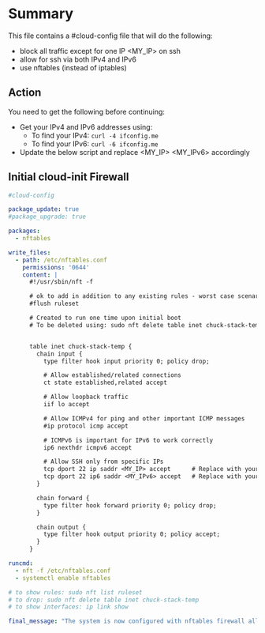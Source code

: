 # Summary

This file contains a #cloud-config file that will do the following:

- block all traffic except for one IP <MY_IP> on ssh
- allow for ssh via both IPv4 and IPv6
- use nftables (instead of iptables)

## Action

You need to get the following before continuing:

- Get your IPv4 and IPv6 addresses using:
  - To find your IPv4: `curl -4 ifconfig.me`
  - To find your IPv6: `curl -6 ifconfig.me`
- Update the below script and replace <MY_IP> <MY_IPv6> accordingly

## Initial cloud-init Firewall

```yaml
#cloud-config

package_update: true
#package_upgrade: true

packages:
  - nftables

write_files:
  - path: /etc/nftables.conf
    permissions: '0644'
    content: |
      #!/usr/sbin/nft -f

      # ok to add in addition to any existing rules - worst case scenario that this is more restrictive
      #flush ruleset

      # Created to run one time upon initial boot
      # To be deleted using: sudo nft delete table inet chuck-stack-temp 


      table inet chuck-stack-temp {
        chain input {
          type filter hook input priority 0; policy drop;

          # Allow established/related connections
          ct state established,related accept

          # Allow loopback traffic
          iif lo accept

          # Allow ICMPv4 for ping and other important ICMP messages
          #ip protocol icmp accept

          # ICMPv6 is important for IPv6 to work correctly
          ip6 nexthdr icmpv6 accept

          # Allow SSH only from specific IPs
          tcp dport 22 ip saddr <MY_IP> accept      # Replace with your IPv4 address
          tcp dport 22 ip6 saddr <MY_IPv6> accept   # Replace with your IPv6 address
        }

        chain forward {
          type filter hook forward priority 0; policy drop;
        }

        chain output {
          type filter hook output priority 0; policy accept;
        }
      }

runcmd:
  - nft -f /etc/nftables.conf
  - systemctl enable nftables

# to show rules: sudo nft list ruleset
# to drop: sudo nft delete table inet chuck-stack-temp
# to show interfaces: ip link show

final_message: "The system is now configured with nftables firewall allowing SSH only from authorized IP addresses"
```
